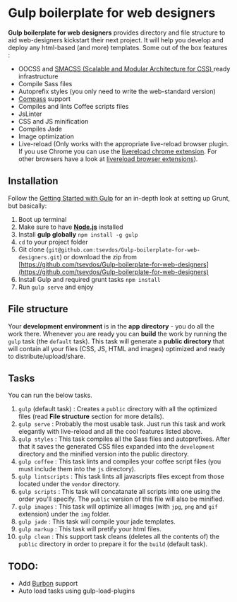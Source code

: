 # Gulp boilerplate for web designers

**Gulp boilerplate for web designers** provides directory and file structure to aid web-designers kickstart their next project. It will help you develop and deploy any html-based (and more) templates. Some out of the box features :

- OOCSS and [SMACSS (Scalable and Modular Architecture for CSS) ](http://smacss.com/) ready infrastructure
- Compile Sass files
- Autoprefix styles (you only need to write the web-standard version)
- [Compass](http://compass-style.org/) support
- Compiles and lints Coffee scripts files
- JsLinter
- CSS and JS minification
- Compiles Jade
- Image optimization
- Live-reload (Only works with the appropriate live-reload browser plugin. If you use Chrome you can use the [livereload chrome extension](https://chrome.google.com/webstore/detail/livereload/jnihajbhpnppcggbcgedagnkighmdlei). For other browsers have a look at [livereload browser extensions](http://feedback.livereload.com/knowledgebase/articles/86242-how-do-i-install-and-use-the-browser-extensions-)).

## Installation

Follow the [Getting Started with Gulp](https://github.com/gulpjs/gulp/blob/master/docs/getting-started.md#getting-started) for an in-depth look at setting up Grunt, but basically:

1. Boot up terminal
2. Make sure to have **[Node.js](http://nodejs.org/download/)** installed
3. Install **gulp globally** `npm install -g gulp`
4. `cd` to your project folder
5. Git clone (`git@github.com:tsevdos/Gulp-boilerplate-for-web-designers.git`) or download the zip from [https://github.com/tsevdos/Gulp-boilerplate-for-web-designers](https://github.com/tsevdos/Gulp-boilerplate-for-web-designers)
7. Install Gulp and required grunt tasks `npm install`
8. Run `gulp serve` and enjoy

## File structure

Your **development environment** is in the **app directory** - you do all the work there. Whenever you are ready you can **build** the work by running the `gulp` task (the `default` task). This task will generate a **public directory** that will contain all your files (CSS, JS, HTML and images) optimized and ready to distribute/upload/share.

## Tasks

You can run the below tasks.

1. `gulp` (default task) : Creates a `public` directory with all the optimized files (read **File structure** section for more details).
2. `gulp serve` : Probably the most usable task. Just run this task and work elegantly with live-reload and all the cool features listed above.
3. `gulp styles` : This task compiles all the Sass files and autoprefixes. After that it saves the generated CSS files expanded into the `development` directory and the minified version into the public directory.
4. `gulp coffee` : This task lints and compiles your coffee script files (you must include them into the `js` directory).
5. `gulp lintscripts` : This task lints all javascripts files except from those located under the `vendor` directory.
6. `gulp scripts` : This task will concatanate all scripts into one using the order you'll specify. The `public` version of this file will also be minified.
7. `gulp images` : This task will optimize all images (with `jpg`, `png` and `gif` extension) under the `img` folder.
8. `gulp jade` : This task will compile your jade templates.
9. `gulp markup` : This task will pretify your html files.
10. `gulp clean` : This support task cleans (deletes all the contents of) the `public` directory in order to prepare it for the `build` (default task).

## TODO:

- Add [Burbon](http://bourbon.io/) support
- Auto load tasks using gulp-load-plugins
